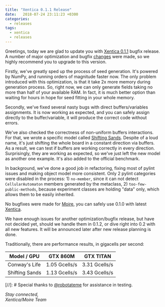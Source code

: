 ```yaml
---
title: "Xentica 0.1.1 Release"
date:   2018-07-24 23:11:23 +0300
categories:
  - releases
tags:
  - xentica
  - releases
---
```


Greetings, today we are glad to update you with [Xentica 0.1.1][1] bugfix release. A number of major optimization and bugfix [changes][4] were made, so we highly recommend you to upgrade to this version.

Firstly, we've greatly sped up the process of seed generation. It's powered by NumPy, and running orders of magnitude faster now. The only problem introduced with this optimization, is that it take 2x more memory during generation process. So, right now, we can only generate fields taking no more than half of your available RAM. In fact, it is much better option than waiting for hours in hope for seed fitting in your whole memory.

Secondly, we've fixed several nasty bugs with direct buffers/variables assignments. It is now working as expected, and you can safely assign directly to the buffer/variable, it will produce the correct code without errors.

We've also checked the correctness of non-uniform buffers interactions. For that, we wrote a specific model called [Shifting Sands][3]. Despite of a loud name, it's just shifting the whole board in a constant direction via buffers. As a result, we can test if buffers are working correctly in every direction. Surprisingly, they are working as expected, so we've just left the new model as another one example. It's also added to the official benchmark.

In background, we've done a good job in refactoring, fixing most of pylint issues and making object model more consistent. Only 2 pylint categories were disabled in the process: 1) ``no-member``, since it can not detect ``CellularAutomaton`` members generated by the metaclass, 2) ``too-few-public-methods``, because experiment classes are holding "data" only, which allows them to be easily inherited.

No bugfixes were made for [Moire][2], you can safely use 0.1.0 with latest [Xentica][1].

We have enough issues for another optimization/bugfix release, but have not decided yet, should we handle them in 0.1.2, or dive right into 0.2 with all new features. It will be announced later after new release planning is done.

Traditionally, there are performance results, in gigacells per second:

| Model / GPU | GTX 860M | GTX TITAN |
| --- | --- | --- |
| Conway's Life | 1.05 Gcells/s | 3.31 Gcells/s |
| Shifting Sands | 1.13 Gcells/s | 3.43 Gcells/s |

[//]: # Special thanks to [@robotateme][10] for assistance in testing.

*Stay connected,<br />
Xentica/Moire Team*

[1]: https://github.com/a5kin/xentica/tree/v0.1.1
[2]: https://github.com/a5kin/moire
[3]: https://github.com/a5kin/xentica/blob/v0.1.1/examples/shifting_sands.py
[4]: https://github.com/a5kin/xentica/blob/v0.1.1/CHANGELOG.md

[10]: https://github.com/robotateme
